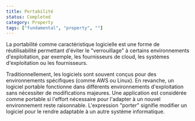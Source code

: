 ```yaml
---
title: Portabilité
status: Completed
category: Property
tags: ["fundamental", "property", ""]
---
```


La portabilité comme caractéristique logicielle est une forme de réutilisabilité permettant d'éviter le "verrouillage" à certains environnements d'exploitation,
par exemple, les fournisseurs de cloud, les systèmes d'exploitation ou les fournisseurs.

Traditionnellement, les logiciels sont souvent conçus pour des environnements spécifiques (comme AWS ou Linux).
En revanche, un logiciel portable fonctionne dans différents environnements d'exploitation sans nécessiter de modifications majeures.
Une application est considérée comme portable si l'effort nécessaire pour l'adapter à un nouvel environnement reste raisonnable.
L'expression "porter" signifie modifier un logiciel pour le rendre adaptable à un autre système informatique.
